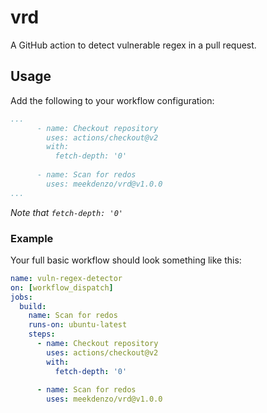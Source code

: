 # vrd

A GitHub action to detect vulnerable regex in a pull request.

## Usage

Add the following to your workflow configuration:

```yml
...
      - name: Checkout repository
        uses: actions/checkout@v2
        with: 
          fetch-depth: '0'
          
      - name: Scan for redos
        uses: meekdenzo/vrd@v1.0.0
...
```
*Note that `fetch-depth: '0'`*

### Example

Your full basic workflow should look something like this:

```yml
name: vuln-regex-detector
on: [workflow_dispatch]
jobs:
  build:
    name: Scan for redos
    runs-on: ubuntu-latest
    steps:
      - name: Checkout repository
        uses: actions/checkout@v2
        with: 
          fetch-depth: '0'
 
      - name: Scan for redos
        uses: meekdenzo/vrd@v1.0.0
```

